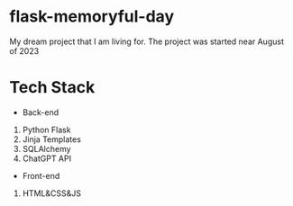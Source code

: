 # flask-memoryful-day

My dream project that I am living for.
The project was started near August of 2023

# Tech Stack
* Back-end
1. Python Flask
2. Jinja Templates
3. SQLAlchemy
4. ChatGPT API

* Front-end
1. HTML&CSS&JS
